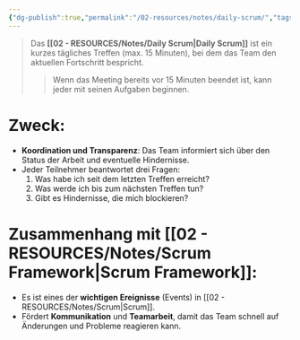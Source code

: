 ```yaml
---
{"dg-publish":true,"permalink":"/02-resources/notes/daily-scrum/","tags":["projektmanagement/vorgehensmodell/agile"],"noteIcon":"","updated":"2025-07-12T13:31:41.000+02:00"}
---
```


>Das **[[02 - RESOURCES/Notes/Daily Scrum\|Daily Scrum]]** ist ein kurzes tägliches Treffen (max. 15 Minuten), bei dem das Team den aktuellen Fortschritt bespricht.
>>Wenn das Meeting bereits vor 15 Minuten beendet ist, kann jeder mit seinen Aufgaben beginnen.

# Zweck:

- **Koordination und Transparenz**: Das Team informiert sich über den Status der Arbeit und eventuelle Hindernisse.
- Jeder Teilnehmer beantwortet drei Fragen:
    1. Was habe ich seit dem letzten Treffen erreicht?
    2. Was werde ich bis zum nächsten Treffen tun?
    3. Gibt es Hindernisse, die mich blockieren?

# Zusammenhang mit [[02 - RESOURCES/Notes/Scrum Framework\|Scrum Framework]]:

- Es ist eines der **wichtigen Ereignisse** (Events) in [[02 - RESOURCES/Notes/Scrum\|Scrum]].
- Fördert **Kommunikation** und **Teamarbeit**, damit das Team schnell auf Änderungen und Probleme reagieren kann.
